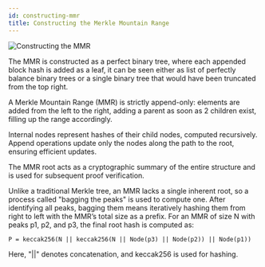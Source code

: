 ```yaml
---
id: constructing-mmr
title: Constructing the Merkle Mountain Range
---
```


![Constructing the MMR](/img/04.png)

The MMR is constructed as a perfect binary tree, where each appended block hash is added as a leaf, it can be seen either as list of perfectly balance binary trees or a single binary tree that would have been truncated from the top right.

A Merkle Mountain Range (MMR) is strictly append-only: elements are added from the left to the right, adding a parent as soon as 2 children exist, filling up the range accordingly.

Internal nodes represent hashes of their child nodes, computed recursively. Append operations update only the nodes along the path to the root, ensuring efficient updates.

The MMR root acts as a cryptographic summary of the entire structure and is used for subsequent proof verification.

Unlike a traditional Merkle tree, an MMR lacks a single inherent root, so a process called "bagging the peaks" is used to compute one.
After identifying all peaks, bagging them means iteratively hashing them from right to left with the MMR’s total size as a prefix. For an MMR of size N with peaks p1, p2, and p3, the final root hash is computed as:

```text
P = keccak256(N || keccak256(N || Node(p3) || Node(p2)) || Node(p1))
```

Here, "||" denotes concatenation, and keccak256 is used for hashing.
